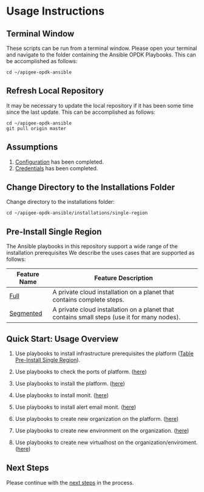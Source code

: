 # Usage Instructions

## Terminal Window
These scripts can be run from a terminal window. Please open your terminal and navigate to the folder
containing the Ansible OPDK Playbooks. This can be accomplished as follows: 

    cd ~/apigee-opdk-ansible

## Refresh Local Repository
It may be necessary to update the local repository if it has been some time since the last update.
This can be accomplished as follows: 

    cd ~/apigee-opdk-ansible
    git pull origin master

## Assumptions

1. [Configuration](../../README.md#quick-start-usage-overview) has been completed.
1. [Credentials](../README.md#quick-start-usage-overview) has been completed.

## Change Directory to the Installations Folder
Change directory to the installations folder:

    cd ~/apigee-opdk-ansible/installations/single-region
	
## Pre-Install Single Region
The Ansible playbooks in this repository support a wide range of the installation prerequisites
We describe the uses cases that are supported as follows: 

| Feature Name | Feature Description |
| --- | --- |
| [Full](pre-install/full/README.md#usage-instructions) | A private cloud installation on a planet that contains complete steps. |
| [Segmented](pre-install/segmented/README.md#usage-instructions) | A private cloud installation on a planet that contains small steps (use it for many nodes). |

## Quick Start: Usage Overview

1. Use playbooks to install infrastructure prerequisites the platform ([Table Pre-Install Single Region](README.md#pre-install-single-region)).

1. Use playbooks to check the ports of platform. ([here](../../infrastructure/port-requirements/README.md#usage-instructions))

1. Use playbooks to install the platform. ([here](install/README.md#usage-instructions))

1. Use playbooks to install monit. ([here](../monit/README.md#usage-instructions))

1. Use playbooks to install alert email monit. ([here](../../post-installations/monit/alert-email/README.md#usage-instructions))

1. Use playbooks to create new organization on the platform. ([here](../../post-installations/organization/README.md#usage-instructions))

1. Use playbooks to create new environment on the organization. ([here](../../post-installations/environment/README.md#usage-instructions))

1. Use playbooks to create new virtualhost on the organization/enviroment. ([here](../../post-installations/virtualhost/create/README.md#usage-instructions))


## Next Steps

Please continue with the [next steps](../README.md#ansible-apigee-private-cloud-features) in the process.